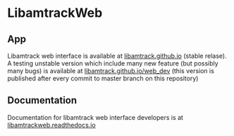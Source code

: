 # LibamtrackWeb

## App
Libamtrack web interface is available at [libamtrack.github.io](https://libamtrack.github.io/web/) (stable relase).
A testing unstable version which include many new feature (but possibly many bugs) is available at [libamtrack.github.io/web_dev](https://libamtrack.github.io/web_dev/) (this version is published after every commit to master branch on this repository)

## Documentation
Documentation for libamtrack web interface developers is at [libamtrackweb.readthedocs.io](https://libamtrackweb.readthedocs.io/en/latest/)

